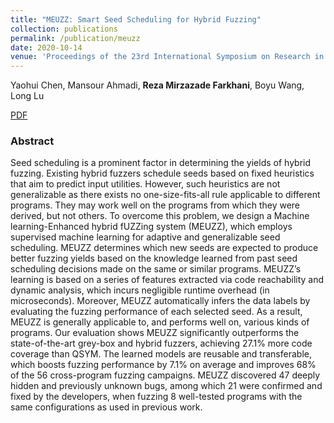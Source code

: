 ```yaml
---
title: "MEUZZ: Smart Seed Scheduling for Hybrid Fuzzing"
collection: publications
permalink: /publication/meuzz
date: 2020-10-14
venue: 'Proceedings of the 23rd International Symposium on Research in Attacks, Intrusions and Defenses'
---
```

Yaohui Chen, Mansour Ahmadi, **Reza Mirzazade Farkhani**, Boyu Wang, Long Lu

[PDF](http://gaintcome.github.io/files/meuzz.pdf)


### Abstract

Seed scheduling is a prominent factor in determining the yields of hybrid fuzzing. Existing hybrid fuzzers schedule seeds based on fixed heuristics that aim to predict input utilities. However, such heuristics are not generalizable as there exists no one-size-fits-all rule applicable to different programs. They may work well on the programs from which they were derived, but not others. To overcome this problem, we design a Machine learning-Enhanced hybrid fUZZing system (MEUZZ), which employs supervised machine learning for adaptive and generalizable seed scheduling. MEUZZ determines which new seeds are expected to produce better fuzzing yields based on the knowledge learned from past seed scheduling decisions made on the same or similar programs. MEUZZ’s learning is based on a series of features extracted via code reachability and dynamic analysis, which incurs negligible runtime overhead (in microseconds). Moreover, MEUZZ automatically infers the data labels by evaluating the fuzzing performance of each selected seed. As a result, MEUZZ is generally applicable to, and performs well on, various kinds of programs. Our evaluation shows MEUZZ significantly outperforms the state-of-the-art grey-box and hybrid fuzzers, achieving 27.1% more code coverage than QSYM. The learned models are reusable and transferable, which boosts fuzzing performance by 7.1% on average and improves 68% of the 56 cross-program fuzzing campaigns. MEUZZ discovered 47 deeply hidden and previously unknown bugs, among which 21 were confirmed and fixed by the developers, when fuzzing 8 well-tested programs with the same configurations as used in previous work.
